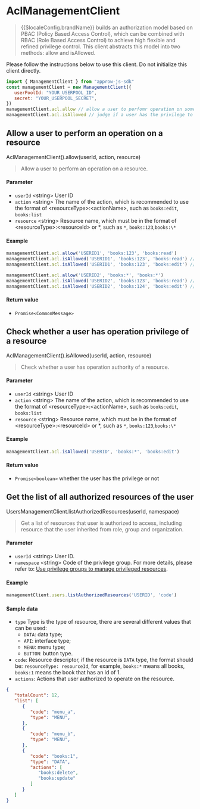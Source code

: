 # AclManagementClient

<LastUpdated/>


> {{$localeConfig.brandName}} builds an authorization model based on PBAC (Policy Based Access Control), 
> which can be combined with RBAC (Role Based Access Control) to achieve high flexible and refined privilege control. 
> This client abstracts this model into two methods: allow and isAllowed.


Please follow the instructions below to use this client. Do not initialize this client directly.

```javascript
import { ManagementClient } from "approw-js-sdk"
const managementClient = new ManagementClient({
   userPoolId: "YOUR_USERPOOL_ID",
   secret: "YOUR_USERPOOL_SECRET",
})
managementClient.acl.allow // allow a user to perfomr operation on some resource
managementClient.acl.isAllowed // judge if a user has the privilege to operate on some resource
```




##  Allow a user to perform an operation on a resource

AclManagementClient().allow(userId, action, resource)

> Allow a user to perform an operation on a resource.


#### Parameter

- `userId` \<string\> User ID 
- `action` \<string\> The name of the action, which is recommended to use the format of \<resourceType\>:\<actionName\>, such as `books:edit`, `books:list`
- `resource` \<string\> Resource name, which must be in the format of \<resourceType\>:\<resourceId\> or *, such as `*`, `books:123`,`books:\*`

#### Example

```javascript
managementClient.acl.allow('USERID1', 'books:123', 'books:read')
managementClient.acl.isAllowed('USERID1', 'books:123', 'books:read') // true
managementClient.acl.isAllowed('USERID1', 'books:123', 'books:edit') // false
```
```javascript
managementClient.acl.allow('USERID2', 'books:*', 'books:*')
managementClient.acl.isAllowed('USERID2', 'books:123', 'books:read') // true
managementClient.acl.isAllowed('USERID2', 'books:124', 'books:edit') // true
```

#### Return value

-  `Promise<CommonMessage>` 


      

## Check whether a user has operation privilege of a resource


AclManagementClient().isAllowed(userId, action, resource)

> Check whether a user has operation authority of a resource.


#### Parameter

- `userId` \<string\> User ID 
- `action` \<string\> The name of the action, which is recommended to use the format of \<resourceType\>:\<actionName\>, such as `books:edit`, `books:list`
- `resource` \<string\> Resource name, which must be in the format of \<resourceType\>:\<resourceId\> or *, such as `*`, `books:123`,`books:\*`

#### Example

```javascript
managementClient.acl.isAllowed('USERID', 'books:*', 'books:edit')
```

#### Return value

-  `Promise<boolean>` whether the user has the privilege or not


## Get the list of all authorized resources of the user

UsersManagementClient.listAuthorizedResources(userId, namespace)

> Get a list of resources that user is authorized to access, including resource that the user inherited from  role, group and organization.

#### Parameter

- `userId` \<string\> User ID.
- `namespace` \<string\> Code of the privilege group. For more details, please refer to: [Use privilege groups to manage privileged resources](/en/guides/access-control/resource-group.md).

#### Example

```javascript
managementClient.users.listAuthorizedResources('USERID', 'code')
```

#### Sample data

- `type` Type is the type of resource, there are several different values that can be used:
  - `DATA`: data type;
  - `API`: interface type;
  - `MENU`: menu type;
  - `BUTTON`: button type.
- `code`: Resource descriptor, if the resource is `DATA` type, the format should be: `resourceType: resourceId`, for example, `books:*` means all books, `books:1` means the book that has an id of 1.
- `actions`: Actions that user authorized to operate on the resource.

```json
{
   "totalCount": 12,
   "list": [
      {
         "code": "menu_a",
         "type": "MENU",
      },
      {
         "code": "menu_b",
         "type": "MENU",
      },
      {
         "code": "books:1",
         "type": "DATA",
         "actions": [
            "books:delete",
            "books:update"
         ]
      }
   ]
}
```